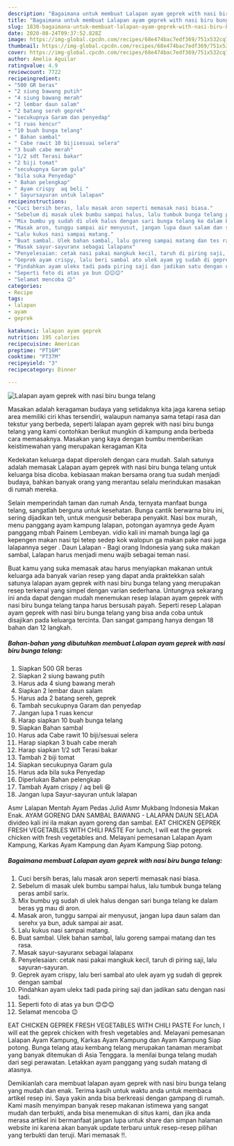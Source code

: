```yaml
---
description: "Bagaimana untuk membuat Lalapan ayam geprek with nasi biru bunga telang Luar biasa"
title: "Bagaimana untuk membuat Lalapan ayam geprek with nasi biru bunga telang Luar biasa"
slug: 1830-bagaimana-untuk-membuat-lalapan-ayam-geprek-with-nasi-biru-bunga-telang-luar-biasa
date: 2020-08-24T09:37:52.828Z
image: https://img-global.cpcdn.com/recipes/68e474bac7edf369/751x532cq70/lalapan-ayam-geprek-with-nasi-biru-bunga-telang-foto-resep-utama.jpg
thumbnail: https://img-global.cpcdn.com/recipes/68e474bac7edf369/751x532cq70/lalapan-ayam-geprek-with-nasi-biru-bunga-telang-foto-resep-utama.jpg
cover: https://img-global.cpcdn.com/recipes/68e474bac7edf369/751x532cq70/lalapan-ayam-geprek-with-nasi-biru-bunga-telang-foto-resep-utama.jpg
author: Amelia Aguilar
ratingvalue: 4.9
reviewcount: 7722
recipeingredient:
- "500 GR beras"
- "2 siung bawang putih"
- "4 siung bawang merah"
- "2 lembar daun salam"
- "2 batang sereh geprek"
- "secukupnya Garam dan penyedap"
- "1 ruas kencur"
- "10 buah bunga telang"
- " Bahan sambal"
- " Cabe rawit 10 bijisesuai selera"
- "3 buah cabe merah"
- "1/2 sdt Terasi bakar"
- "2 biji tomat"
- "secukupnya Garam gula"
- "bila suka Penyedap"
- " Bahan pelengkap"
- " Ayam crispy  aq beli "
- " Sayursayuran untuk lalapan"
recipeinstructions:
- "Cuci bersih beras, lalu masak aron seperti memasak nasi biasa."
- "Sebelum di masak ulek bumbu sampai halus, lalu tumbuk bunga telang peras ambil sarix."
- "Mix bumbu yg sudah di ulek halus dengan sari bunga telang ke dalam beras yg mau di aron."
- "Masak aron, tunggu sampai air menyusut, jangan lupa daun salam dan serehx ya bun, aduk sampai air asat."
- "Lalu kukus nasi sampai matang."
- "Buat sambal. Ulek bahan sambal, lalu goreng sampai matang dan tes rasa."
- "Masak sayur-sayuranx sebagai lalapanx"
- "Penyelesaian: cetak nasi pakai mangkuk kecil, taruh di piring saji, lalu sayuran-sayuran."
- "Geprek ayam crispy, lalu beri sambal ato ulek ayam yg sudah di geprek dengan sambal"
- "Pindahkan ayam ulekx tadi pada piring saji dan jadikan satu dengan nasi tadi."
- "Seperti foto di atas ya bun 😊😊😊"
- "Selamat mencoba 😉"
categories:
- Recipe
tags:
- lalapan
- ayam
- geprek

katakunci: lalapan ayam geprek 
nutrition: 195 calories
recipecuisine: American
preptime: "PT16M"
cooktime: "PT37M"
recipeyield: "3"
recipecategory: Dinner

---
```



![Lalapan ayam geprek with nasi biru bunga telang](https://img-global.cpcdn.com/recipes/68e474bac7edf369/751x532cq70/lalapan-ayam-geprek-with-nasi-biru-bunga-telang-foto-resep-utama.jpg)

Masakan adalah keragaman budaya yang setidaknya kita jaga karena setiap area memiliki ciri khas tersendiri, walaupun namanya sama tetapi rasa dan tekstur yang berbeda, seperti lalapan ayam geprek with nasi biru bunga telang yang kami contohkan berikut mungkin di kampung anda berbeda cara memasaknya. Masakan yang kaya dengan bumbu memberikan keistimewahan yang merupakan keragaman Kita

Kedekatan keluarga dapat diperoleh dengan cara mudah. Salah satunya adalah memasak Lalapan ayam geprek with nasi biru bunga telang untuk keluarga bisa dicoba. kebiasaan makan bersama orang tua sudah menjadi budaya, bahkan banyak orang yang merantau selalu merindukan masakan di rumah mereka.

Selain memperindah taman dan rumah Anda, ternyata manfaat bunga telang, sangatlah berguna untuk kesehatan. Bunga cantik berwarna biru ini, sering dijadikan teh, untuk mengusir beberapa penyakit. Nasi box murah, menu panggang ayam kampung lalapan, potongan ayamnya gede Ayam panggang mbah Painem Lembeyan. vidio kali ini mamah bunga lagi ga kepengen makan nasi tpi tetep sedep kok walopun ga makan pake nasi juga lalapannya seger . Daun Lalapan - Bagi orang Indonesia yang suka makan sambal, Lalapan harus menjadi menu wajib sebagai teman nasi.

Buat kamu yang suka memasak atau harus menyiapkan makanan untuk keluarga ada banyak varian resep yang dapat anda praktekkan salah satunya lalapan ayam geprek with nasi biru bunga telang yang merupakan resep terkenal yang simpel dengan varian sederhana. Untungnya sekarang ini anda dapat dengan mudah menemukan resep lalapan ayam geprek with nasi biru bunga telang tanpa harus bersusah payah.
Seperti resep Lalapan ayam geprek with nasi biru bunga telang yang bisa anda coba untuk disajikan pada keluarga tercinta. Dan sangat gampang hanya dengan 18 bahan dan 12 langkah.


<!--inarticleads1-->

##### Bahan-bahan yang dibutuhkan membuat Lalapan ayam geprek with nasi biru bunga telang:

1. Siapkan 500 GR beras
1. Siapkan 2 siung bawang putih
1. Harus ada 4 siung bawang merah
1. Siapkan 2 lembar daun salam
1. Harus ada 2 batang sereh, geprek
1. Tambah secukupnya Garam dan penyedap
1. Jangan lupa 1 ruas kencur
1. Harap siapkan 10 buah bunga telang
1. Siapkan  Bahan sambal
1. Harus ada  Cabe rawit 10 biji/sesuai selera
1. Harap siapkan 3 buah cabe merah
1. Harap siapkan 1/2 sdt Terasi bakar
1. Tambah 2 biji tomat
1. Siapkan secukupnya Garam gula
1. Harus ada bila suka Penyedap
1. Diperlukan  Bahan pelengkap
1. Tambah  Ayam crispy / aq beli 😆
1. Jangan lupa  Sayur-sayuran untuk lalapan


Asmr Lalapan Mentah Ayam Pedas Julid Asmr Mukbang Indonesia Makan Enak. AYAM GORENG DAN SAMBAL BAWANG - LALAPAN DAUN SELADA divideo kali ini ila makan ayam goreng dan sambal. EAT CHICKEN GEPREK FRESH VEGETABLES WITH CHILI PASTE For lunch, I will eat the geprek chicken with fresh vegetables and. Melayani pemesanan Lalapan Ayam Kampung, Karkas Ayam Kampung dan Ayam Kampung Siap potong. 

<!--inarticleads2-->

##### Bagaimana membuat  Lalapan ayam geprek with nasi biru bunga telang:

1. Cuci bersih beras, lalu masak aron seperti memasak nasi biasa.
1. Sebelum di masak ulek bumbu sampai halus, lalu tumbuk bunga telang peras ambil sarix.
1. Mix bumbu yg sudah di ulek halus dengan sari bunga telang ke dalam beras yg mau di aron.
1. Masak aron, tunggu sampai air menyusut, jangan lupa daun salam dan serehx ya bun, aduk sampai air asat.
1. Lalu kukus nasi sampai matang.
1. Buat sambal. Ulek bahan sambal, lalu goreng sampai matang dan tes rasa.
1. Masak sayur-sayuranx sebagai lalapanx
1. Penyelesaian: cetak nasi pakai mangkuk kecil, taruh di piring saji, lalu sayuran-sayuran.
1. Geprek ayam crispy, lalu beri sambal ato ulek ayam yg sudah di geprek dengan sambal
1. Pindahkan ayam ulekx tadi pada piring saji dan jadikan satu dengan nasi tadi.
1. Seperti foto di atas ya bun 😊😊😊
1. Selamat mencoba 😉


EAT CHICKEN GEPREK FRESH VEGETABLES WITH CHILI PASTE For lunch, I will eat the geprek chicken with fresh vegetables and. Melayani pemesanan Lalapan Ayam Kampung, Karkas Ayam Kampung dan Ayam Kampung Siap potong. Bunga telang atau kembang telang merupakan tanaman merambat yang banyak ditemukan di Asia Tenggara. Ia menilai bunga telang mudah dari segi perawatan. Letakkan ayam panggang yang sudah matang di atasnya. 

Demikianlah cara membuat lalapan ayam geprek with nasi biru bunga telang yang mudah dan enak. Terima kasih untuk waktu anda untuk membaca artikel resep ini. Saya yakin anda bisa berkreasi dengan gampang di rumah. Kami masih menyimpan banyak resep makanan istimewa yang sangat mudah dan terbukti, anda bisa menemukan di situs kami, dan jika anda merasa artikel ini bermanfaat jangan lupa untuk share dan simpan halaman website ini karena akan banyak update terbaru untuk resep-resep pilihan yang terbukti dan teruji. Mari memasak !!. 
